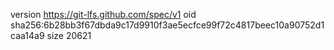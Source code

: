 version https://git-lfs.github.com/spec/v1
oid sha256:6b28bb3f67dbda9c17d9910f3ae5ecfce99f72c4817beec10a90752d1caa14a9
size 20621
